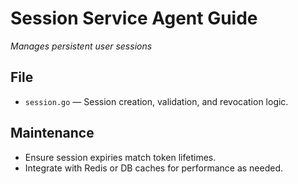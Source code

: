 # Session Service Agent Guide
*Manages persistent user sessions*

## File
- `session.go` — Session creation, validation, and revocation logic.

## Maintenance
- Ensure session expiries match token lifetimes.
- Integrate with Redis or DB caches for performance as needed.

